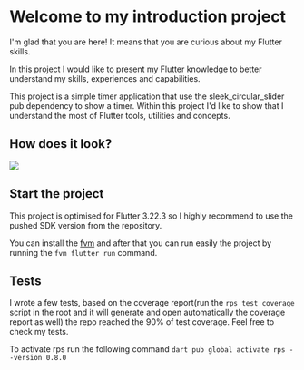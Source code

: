 # Welcome to my introduction project

I'm glad that you are here! It means that you are curious about my Flutter skills.

In this project I would like to present my Flutter knowledge to better understand my skills, experiences
and capabilities.

This project is a simple timer application that use the sleek_circular_slider pub dependency to show a timer.
Within this project I'd like to show that I understand the most of Flutter tools, utilities and concepts.

## How does it look?
![](assets/project_presentation/video.gif)

## Start the project

This project is optimised for Flutter 3.22.3 so I highly recommend to use the pushed SDK version from the repository.

You can install the [fvm](https://fvm.app/documentation/getting-started) and after that you can run easily the project by running the ```fvm flutter run``` command.

## Tests
I wrote a few tests, based on the coverage report(run the ```rps test coverage``` script in the root and it will generate and open automatically the coverage report as well) the repo reached the 90% of test coverage. 
Feel free to check my tests.

To activate rps run the following command ```dart pub global activate rps --version 0.8.0```